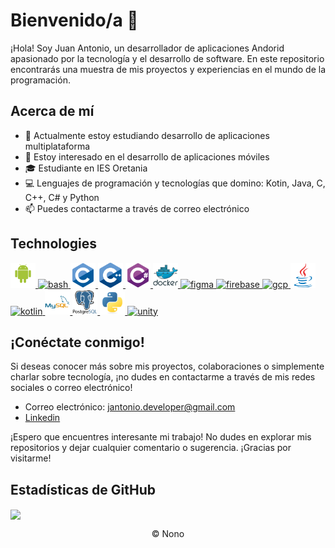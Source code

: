 # Bienvenido/a 👋

¡Hola! Soy Juan Antonio, un desarrollador de aplicaciones Andorid apasionado por la tecnología y el desarrollo de software. En este repositorio encontrarás una muestra de mis proyectos y experiencias en el mundo de la programación.

## Acerca de mí

- 🔭 Actualmente estoy estudiando desarrollo de aplicaciones multiplataforma
- 🌱 Estoy interesado en el desarrollo de aplicaciones móviles
- 🎓 Estudiante en IES Oretania
- 💻 Lenguajes de programación y tecnologías que domino: Kotin, Java, C, C++, C# y Python
- 📫 Puedes contactarme a través de correo electrónico


## Technologies

<p align="left"> <a href="https://developer.android.com" target="_blank" rel="noreferrer"> <img src="https://raw.githubusercontent.com/devicons/devicon/master/icons/android/android-original-wordmark.svg" alt="android" width="40" height="40"/> </a> <a href="https://www.gnu.org/software/bash/" target="_blank" rel="noreferrer"> <img src="https://www.vectorlogo.zone/logos/gnu_bash/gnu_bash-icon.svg" alt="bash" width="40" height="40"/> </a> <a href="https://www.cprogramming.com/" target="_blank" rel="noreferrer"> <img src="https://raw.githubusercontent.com/devicons/devicon/master/icons/c/c-original.svg" alt="c" width="40" height="40"/> </a> <a href="https://www.w3schools.com/cpp/" target="_blank" rel="noreferrer"> <img src="https://raw.githubusercontent.com/devicons/devicon/master/icons/cplusplus/cplusplus-original.svg" alt="cplusplus" width="40" height="40"/> </a> <a href="https://www.w3schools.com/cs/" target="_blank" rel="noreferrer"> <img src="https://raw.githubusercontent.com/devicons/devicon/master/icons/csharp/csharp-original.svg" alt="csharp" width="40" height="40"/> </a> <a href="https://www.docker.com/" target="_blank" rel="noreferrer"> <img src="https://raw.githubusercontent.com/devicons/devicon/master/icons/docker/docker-original-wordmark.svg" alt="docker" width="40" height="40"/> </a> <a href="https://www.figma.com/" target="_blank" rel="noreferrer"> <img src="https://www.vectorlogo.zone/logos/figma/figma-icon.svg" alt="figma" width="40" height="40"/> </a> <a href="https://firebase.google.com/" target="_blank" rel="noreferrer"> <img src="https://www.vectorlogo.zone/logos/firebase/firebase-icon.svg" alt="firebase" width="40" height="40"/> </a> <a href="https://cloud.google.com" target="_blank" rel="noreferrer"> <img src="https://www.vectorlogo.zone/logos/google_cloud/google_cloud-icon.svg" alt="gcp" width="40" height="40"/> </a> <a href="https://www.java.com" target="_blank" rel="noreferrer"> <img src="https://raw.githubusercontent.com/devicons/devicon/master/icons/java/java-original.svg" alt="java" width="40" height="40"/> </a> <a href="https://kotlinlang.org" target="_blank" rel="noreferrer"> <img src="https://www.vectorlogo.zone/logos/kotlinlang/kotlinlang-icon.svg" alt="kotlin" width="40" height="40"/> </a> <a href="https://www.mysql.com/" target="_blank" rel="noreferrer"> <img src="https://raw.githubusercontent.com/devicons/devicon/master/icons/mysql/mysql-original-wordmark.svg" alt="mysql" width="40" height="40"/> </a> <a href="https://www.postgresql.org" target="_blank" rel="noreferrer"> <img src="https://raw.githubusercontent.com/devicons/devicon/master/icons/postgresql/postgresql-original-wordmark.svg" alt="postgresql" width="40" height="40"/> </a> <a href="https://www.python.org" target="_blank" rel="noreferrer"> <img src="https://raw.githubusercontent.com/devicons/devicon/master/icons/python/python-original.svg" alt="python" width="40" height="40"/> </a> <a href="https://unity.com/" target="_blank" rel="noreferrer"> <img src="https://www.vectorlogo.zone/logos/unity3d/unity3d-icon.svg" alt="unity" width="40" height="40"/> </a> </p>

## ¡Conéctate conmigo!

Si deseas conocer más sobre mis proyectos, colaboraciones o simplemente charlar sobre tecnología, ¡no dudes en contactarme a través de mis redes sociales o correo electrónico!

- Correo electrónico: jantonio.developer@gmail.com
- [Linkedin](https://www.linkedin.com/in/juan-antonio-bedmar-gonz%C3%A1lez-79202127b/)

¡Espero que encuentres interesante mi trabajo! No dudes en explorar mis repositorios y dejar cualquier comentario o sugerencia. ¡Gracias por visitarme!

## Estadísticas de GitHub

<img align="center" src="https://awesome-github-stats.azurewebsites.net/user-stats/nonozomber?cardType=github&theme=vue&preferLogin=false&Background=FFFFFF" />


<p align="center">
&copy; Nono
</p>

